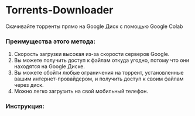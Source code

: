# Torrents-Downloader
Скачивайте торренты прямо на Google Диск с помощью Google Colab

### Преимущества этого метода:
  1. Скорость загрузки высокая из-за скорости серверов Google.
  2. Вы можете получить доступ к файлам откуда угодно, потому что они находятся на Google Диске.
  3. Вы можете обойти любые ограничения на торрент, установленные вашим интернет-провайдером, и получить доступ к своим файлам через диск.
  4. Можно легко загрузить на свой мобильный телефон.

### Инструкция:

